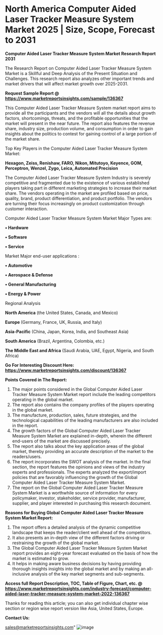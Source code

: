 # North America Computer Aided Laser Tracker Measure System Market 2025 | Size, Scope, Forecast to 2031

<strong>Computer Aided Laser Tracker Measure System Market Research Report 2031</strong>

The Research Report on Computer Aided Laser Tracker Measure System Market is a Skillful and Deep Analysis of the Present Situation and Challenges. This research report also analyzes other important trends and market drivers that will affect market growth over 2025-2031.

<strong>Request Sample Report @ <a href=https://www.marketreportsinsights.com/sample/136367>https://www.marketreportsinsights.com/sample/136367</a></strong>

This Computer Aided Laser Tracker Measure System market report aims to provide all the participants and the vendors will all the details about growth factors, shortcomings, threats, and the profitable opportunities that the market will present in the near future. The report also features the revenue share, industry size, production volume, and consumption in order to gain insights about the politics to contest for gaining control of a large portion of the market share.

Top Key Players in the Computer Aided Laser Tracker Measure System Market:

<strong>Hexagon, Zeiss, Renishaw, FARO, Nikon, Mitutoyo, Keyence, GOM, Perceptron, Wenzel, Zygo, Leica, Automated Precision</strong>

The Computer Aided Laser Tracker Measure System Industry is severely competitive and fragmented due to the existence of various established players taking part in different marketing strategies to increase their market share. The vendors operating in the market are profiled based on price, quality, brand, product differentiation, and product portfolio. The vendors are turning their focus increasingly on product customization through customer interaction.

Computer Aided Laser Tracker Measure System Market Major Types are:

<strong>• Hardware

• Software

• Service</strong>

Market Major end-user applications :

<strong>• Automotive

• Aerospace & Defense

• General Manufacturing

• Energy & Power</strong>

Regional Analysis

</u><strong><b>North America</b></strong> (the United States, Canada, and Mexico)

<strong><b>Europe </b></strong>(Germany, France, UK, Russia, and Italy)

<strong><b>Asia-Pacific</b></strong> (China, Japan, Korea, India, and Southeast Asia)

<strong><b>South America</b></strong> (Brazil, Argentina, Colombia, etc.)

<strong><b>The Middle East and Africa</b></strong> (Saudi Arabia, UAE, Egypt, Nigeria, and South Africa)

<strong>Go For Interesting Discount Here: <a href=https://www.marketreportsinsights.com/discount/136367>https://www.marketreportsinsights.com/discount/136367</a></strong>

<strong>Points Covered in The Report:</strong>
<ol>
  <li>The major points considered in the Global Computer Aided Laser Tracker Measure System Market report include the leading competitors operating in the global market.</li>
  <li>The report also contains the company profiles of the players operating in the global market.</li>
  <li>The manufacture, production, sales, future strategies, and the technological capabilities of the leading manufacturers are also included in the report.</li>
  <li>The growth factors of the Global Computer Aided Laser Tracker Measure System Market are explained in-depth, wherein the different end-users of the market are discussed precisely.</li>
  <li>The report also talks about the key application areas of the global market, thereby providing an accurate description of the market to the readers/users.</li>
  <li>The report incorporates the SWOT analysis of the market. In the final section, the report features the opinions and views of the industry experts and professionals. The experts analyzed the export/import policies that are favorably influencing the growth of the Global Computer Aided Laser Tracker Measure System Market.</li>
  <li>The report on the Global Computer Aided Laser Tracker Measure System Market is a worthwhile source of information for every policymaker, investor, stakeholder, service provider, manufacturer, supplier, and player interested in purchasing this research document.</li>
</ol>
<strong>Reasons for Buying Global Computer Aided Laser Tracker Measure System Market Report:</strong>

<ol>
  <li>The report offers a detailed analysis of the dynamic competitive landscape that keeps the reader/client well ahead of the competitors.</li>
  <li>It also presents an in-depth view of the different factors driving or restraining the growth of the global market.</li>
  <li>The Global Computer Aided Laser Tracker Measure System Market report provides an eight-year forecast evaluated on the basis of how the market is estimated to grow.</li>
  <li>It helps in making aware business decisions by having providing thorough insights insights into the global market and by making an all-inclusive analysis of the key market segments and sub-segments.</li>
</ol>
<strong>Access full Report Description, TOC, Table of Figure, Chart, etc. @ <a href=https://www.marketreportsinsights.com/industry-forecast/computer-aided-laser-tracker-measure-system-market-2022-136367>https://www.marketreportsinsights.com/industry-forecast/computer-aided-laser-tracker-measure-system-market-2022-136367</a></strong>


Thanks for reading this article; you can also get individual chapter wise section or region wise report version like Asia, United States, Europe.

<strong>Contact Us:</strong>

sales@marketreportsinsights.com"
![image](https://github.com/user-attachments/assets/d39b2376-a995-4645-9235-44c1c742d3f2)
